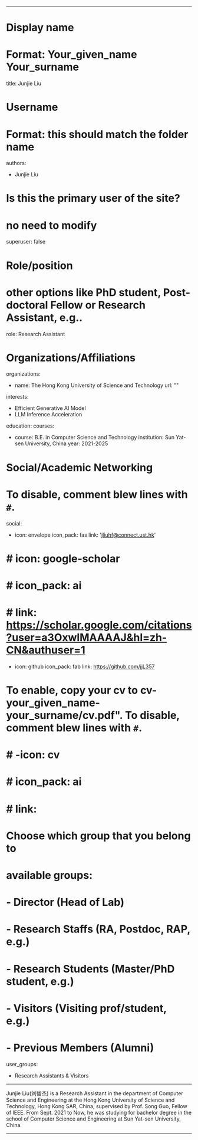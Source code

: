 
---
# Display name
# Format: Your_given_name Your_surname 
title: Junjie Liu

# Username
# Format: this should match the folder name
authors:
- Junjie Liu

# Is this the primary user of the site?
# no need to modify 
superuser: false

# Role/position
# other options like PhD student, Post-doctoral Fellow or Research Assistant, e.g..
role: Research Assistant

# Organizations/Affiliations
organizations:
- name: The Hong Kong University of Science and Technology
  url: ""

interests:
- Efficient Generative AI Model
- LLM Inference Acceleration

education:
  courses:

  - course: B.E. in Computer Science and Technology
    institution: Sun Yat-sen University, China
    year: 2021-2025

# Social/Academic Networking
# To disable, comment blew lines with `#`.
social:
- icon: envelope
  icon_pack: fas
  link: 'jliuhf@connect.ust.hk'
# # icon: google-scholar
# # icon_pack: ai
# # link: https://scholar.google.com/citations?user=a3OxwlMAAAAJ&hl=zh-CN&authuser=1
- icon: github
  icon_pack: fab
  link: https://github.com/jjL357

# To enable, copy your cv to cv-your_given_name-your_surname/cv.pdf". To disable, comment blew lines with `#`.
# # -icon: cv
# # icon_pack: ai
# # link: 

# Choose which group that you belong to
#  available groups:
#  - Director (Head of Lab)
#  - Research Staffs (RA, Postdoc, RAP, e.g.)
#  - Research Students (Master/PhD student, e.g.)
#  - Visitors (Visiting prof/student, e.g.)
#  - Previous Members (Alumni)
user_groups:
- Research Assistants & Visitors
---
Junjie Liu(刘俊杰) is a Research Assistant in the department of Computer Science and Engineering at the Hong Kong University of Science and Technology, Hong Kong SAR, China, supervised by Prof. Song Guo, Fellow of IEEE. From Sept. 2021 to Now, he was studying for bachelor degree in the school of Computer Science and Engineering at Sun Yat-sen University, China.

---

